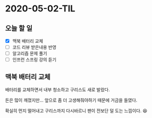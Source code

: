 # 2020-05-02-TIL

## 오늘 할 일

- [x] 맥북 배터리 교체
- [ ] 코드 리뷰 받은내용 반영
- [ ] 알고리즘 문제 풀기
- [ ] 인프런 스프링 강의 듣기

## 맥북 배터리 교체

배터리를 교체하면서 내부 청소하고 구리스도 새로 발랐다.

돈은 많이 깨졌지만... 앞으로 좀 더 고생해줘야하기 때문에 거금을 들였다.

확실히 먼지 떨어내고 구리스까지 다시바르니 팬이 전보단 덜 도는 느낌이다. 😆

